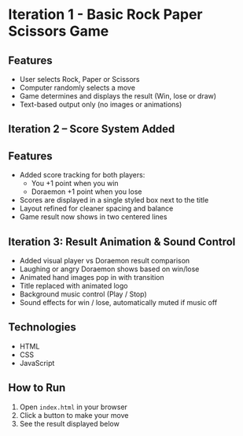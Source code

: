 # Iteration 1 - Basic Rock Paper Scissors Game

## Features
- User selects Rock, Paper or Scissors
- Computer randomly selects a move
- Game determines and displays the result (Win, lose or draw)
- Text-based output only (no images or animations)

## Iteration 2 – Score System Added 

## Features
- Added score tracking for both players:
  - You +1 point when you win
  - Doraemon +1 point when you lose
- Scores are displayed in a single styled box next to the title
- Layout refined for cleaner spacing and balance
- Game result now shows in two centered lines

## Iteration 3: Result Animation & Sound Control

- Added visual player vs Doraemon result comparison
- Laughing or angry Doraemon shows based on win/lose
- Animated hand images pop in with transition
- Title replaced with animated logo
- Background music control (Play / Stop)
- Sound effects for win / lose, automatically muted if music off

## Technologies
- HTML
- CSS
- JavaScript

## How to Run
1. Open `index.html` in your browser
2. Click a button to make your move
3. See the result displayed below
